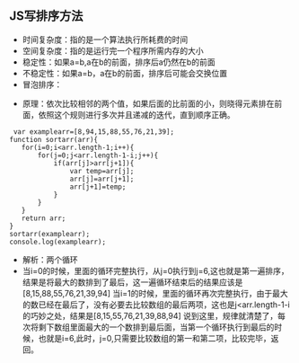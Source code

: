 ## JS写排序方法
+ 时间复杂度：指的是一个算法执行所耗费的时间 
+ 空间复杂度：指的是运行完一个程序所需内存的大小
+ 稳定性：如果a=b,a在b的前面，排序后a仍然在b的前面 
+ 不稳定性：如果a=b，a在b的前面，排序后可能会交换位置
+ 冒泡排序：
 - 原理：依次比较相邻的两个值，如果后面的比前面的小，则晓得元素排在前面，依照这个规则进行多次并且递减的迭代，直到顺序正确。
 ```
  var examplearr=[8,94,15,88,55,76,21,39];
function sortarr(arr){
    for(i=0;i<arr.length-1;i++){
        for(j=0;j<arr.length-1-i;j++){
            if(arr[j]>arr[j+1]){
                var temp=arr[j];
                arr[j]=arr[j+1];
                arr[j+1]=temp;
            }
        }
    }
    return arr;
}
sortarr(examplearr);
console.log(examplearr);
  ```
  - 解析：两个循环
  - 当i=0的时候，里面的循环完整执行，从j=0执行到j=6,这也就是第一遍排序，结果是将最大的数排到了最后，这一遍循环结束后的结果应该是[8,15,88,55,76,21,39,94]
    当i=1的时候，里面的循环再次完整执行，由于最大的数已经在最后了，没有必要去比较数组的最后两项，这也是j<arr.length-1-i的巧妙之处，结果是[8,15,55,76,21,39,88,94]
说到这里，规律就清楚了，每次将剩下数组里面最大的一个数排到最后面，当第一个循环执行到最后的时候，也就是i=6,此时，j=0,只需要比较数组的第一和第二项，比较完毕，返回。
